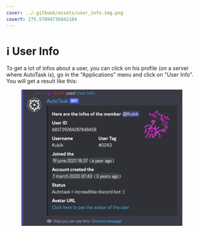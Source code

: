 ```yaml
---
cover: ../.gitbook/assets/user_info-img.png
coverY: 275.57894736842104
---
```


# ℹ User Info

To get a lot of infos about a user, you can click on his profile (on a server where AutoTask is), go in the "Applications" menu and click on "User Info". You will get a result like this:

<figure><img src="../.gitbook/assets/user_info-img.png" alt=""><figcaption></figcaption></figure>
